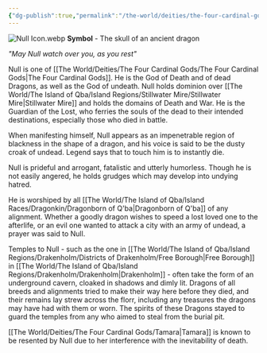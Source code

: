 ```yaml
---
{"dg-publish":true,"permalink":"/the-world/deities/the-four-cardinal-gods/null/"}
---
```


![Null Icon.webp](/img/user/zzzAttachments/Null%20Icon.webp)
**Symbol** - The skull of an ancient dragon

*"May Null watch over you, as you rest"*

Null is one of [[The World/Deities/The Four Cardinal Gods/The Four Cardinal Gods\|The Four Cardinal Gods]]. He is the God of Death and of dead Dragons, as well as the God of undeath. Null holds dominion over [[The World/The Island of Qba/Island Regions/Stillwater Mire/Stillwater Mire\|Stillwater Mire]] and holds the domains of Death and War. He is the Guardian of the Lost, who ferries the souls of the dead to their intended destinations, especially those who died in battle.

When manifesting himself, Null appears as an impenetrable region of blackness in the shape of a dragon, and his voice is said to be the dusty croak of undead. Legend says that to touch him is to instantly die.

Null is prideful and arrogant, fatalistic and utterly humorless. Though he is not easily angered, he holds grudges which may develop into undying hatred. 

He is worshiped by all [[The World/The Island of Qba/Island Races/Dragonkin/Dragonborn of Q'ba\|Dragonborn of Q'ba]] of any alignment. Whether a goodly dragon wishes to speed a lost loved one to the afterlife, or an evil one wanted to attack a city with an army of undead, a prayer was said to Null. 

Temples to Null - such as the one in [[The World/The Island of Qba/Island Regions/Drakenholm/Districts of Drakenholm/Free Borough\|Free Borough]] in [[The World/The Island of Qba/Island Regions/Drakenholm/Drakenholm\|Drakenholm]] - often take the form of an underground cavern, cloaked in shadows and dimly lit. Dragons of all breeds and alignments tried to make their way here before they died, and their remains lay strew across the florr, including any treasures the dragons may have had with them or worn. The spirits of these Dragons stayed to guard the temples from any who aimed to steal from the burial pit. 

[[The World/Deities/The Four Cardinal Gods/Tamara\|Tamara]] is known to be resented by Null due to her interference with the inevitability of death.
